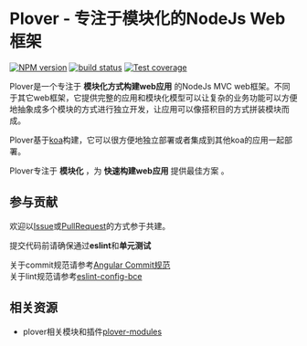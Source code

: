 Plover - 专注于模块化的NodeJs Web框架
====

[![NPM version][npm-image]][npm-url]
[![build status][travis-image]][travis-url]
[![Test coverage][coveralls-image]][coveralls-url]


Plover是一个专注于 **模块化方式构建web应用** 的NodeJs MVC web框架。不同于其它web框架，它提供完整的应用和模块化模型可以让复杂的业务功能可以方便地抽象成多个模块的方式进行独立开发，让应用可以像搭积目的方式拼装模块而成。

Plover基于[koa](http://koajs.com)构建，它可以很方便地独立部署或者集成到其他koa的应用一起部署。

Plover专注于 **模块化** ，为 **快速构建web应用** 提供最佳方案 。


## 参与贡献

欢迎以[Issue](https://github.com/alibaba/plover/issues)或[PullRequest](https://github.com/alibaba/plover/pulls)的方式参于共建。

提交代码前请确保通过**eslint**和**单元测试**  

关于commit规范请参考[Angular Commit规范](https://github.com/angular/angular.js/blob/master/CONTRIBUTING.md#commit-message-format)  
关于lint规范请参考[eslint-config-bce](https://github.com/bencode/eslint-config-bce/blob/master/.eslintrc)  


## 相关资源

- plover相关模块和插件[plover-modules](https://github.com/plover-modules/)


[npm-image]: https://img.shields.io/npm/v/plover.svg?style=flat-square
[npm-url]: https://www.npmjs.com/package/plover
[travis-image]: https://img.shields.io/travis/plover-modules/plover/master.svg?style=flat-square
[travis-url]: https://travis-ci.org/plover-modules/plover
[coveralls-image]: https://img.shields.io/codecov/c/github/plover-modules/plover.svg?style=flat-square
[coveralls-url]: https://codecov.io/github/plover-modules/plover?branch=master
